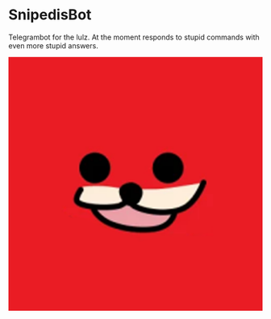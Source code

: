 # SnipedisBot
Telegrambot for the lulz. At the moment responds to stupid commands with even more stupid answers.





![Image of Snipedi](https://github.com/supersuklaa/SnipedisBot/blob/master/profile.png?raw=true)